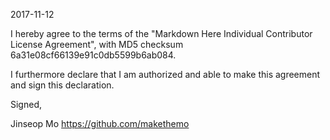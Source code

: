 2017-11-12

I hereby agree to the terms of the "Markdown Here Individual Contributor License Agreement", with MD5 checksum 6a31e08cf66139e91c0db5599b6ab084.

I furthermore declare that I am authorized and able to make this agreement and sign this declaration.

Signed,

Jinseop Mo https://github.com/makethemo
